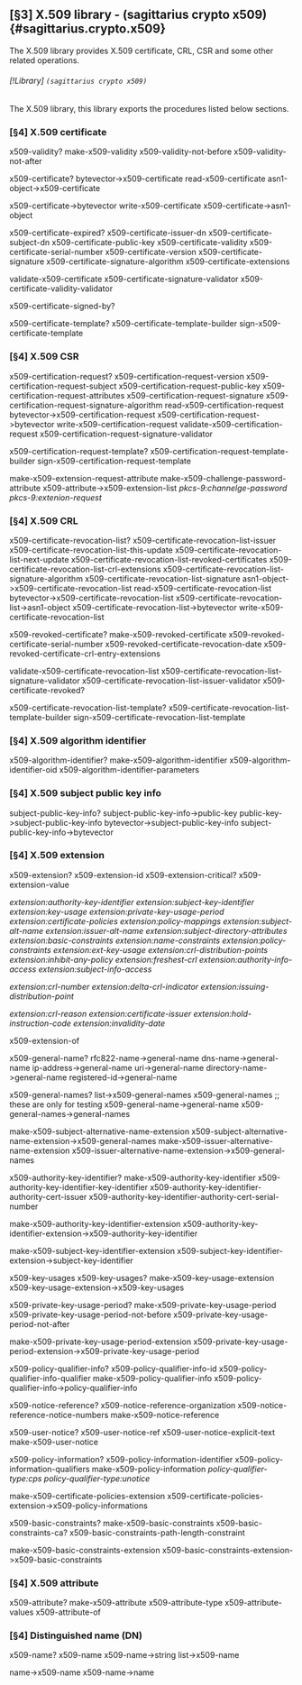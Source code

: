 [§3] X.509 library - (sagittarius crypto x509) {#sagittarius.crypto.x509}
------------------------------------------------------

The X.509 library provides X.509 certificate, CRL, CSR and some
other related operations.

###### [!Library] `(sagittarius crypto x509)`

The X.509 library, this library exports the procedures listed
below sections.

### [§4] X.509 certificate

x509-validity?
make-x509-validity
x509-validity-not-before
x509-validity-not-after

x509-certificate?
bytevector->x509-certificate 
read-x509-certificate
asn1-object->x509-certificate

x509-certificate->bytevector 
write-x509-certificate
x509-certificate->asn1-object

x509-certificate-expired?
x509-certificate-issuer-dn
x509-certificate-subject-dn
x509-certificate-public-key
x509-certificate-validity
x509-certificate-serial-number
x509-certificate-version
x509-certificate-signature
x509-certificate-signature-algorithm
x509-certificate-extensions

validate-x509-certificate
x509-certificate-signature-validator
x509-certificate-validity-validator

x509-certificate-signed-by?

x509-certificate-template?
x509-certificate-template-builder
sign-x509-certificate-template

### [§4] X.509 CSR

x509-certification-request?
x509-certification-request-version
x509-certification-request-subject
x509-certification-request-public-key
x509-certification-request-attributes
x509-certification-request-signature
x509-certification-request-signature-algorithm
read-x509-certification-request
bytevector->x509-certification-request
x509-certification-request->bytevector
write-x509-certification-request
validate-x509-certification-request
x509-certification-request-signature-validator
	    
x509-certification-request-template?
x509-certification-request-template-builder
sign-x509-certification-request-template

make-x509-extension-request-attribute
make-x509-challenge-password-attribute
x509-attribute->x509-extension-list
*pkcs-9:channelge-password*
*pkcs-9:extenion-request*

### [§4] X.509 CRL

x509-certificate-revocation-list?
x509-certificate-revocation-list-issuer
x509-certificate-revocation-list-this-update
x509-certificate-revocation-list-next-update
x509-certificate-revocation-list-revoked-certificates
x509-certificate-revocation-list-crl-extensions
x509-certificate-revocation-list-signature-algorithm
x509-certificate-revocation-list-signature
asn1-object->x509-certificate-revocation-list
read-x509-certificate-revocation-list
bytevector->x509-certificate-revocation-list
x509-certificate-revocation-list->asn1-object
x509-certificate-revocation-list->bytevector
write-x509-certificate-revocation-list

x509-revoked-certificate?
make-x509-revoked-certificate
x509-revoked-certificate-serial-number
x509-revoked-certificate-revocation-date
x509-revoked-certificate-crl-entry-extensions

validate-x509-certificate-revocation-list
x509-certificate-revocation-list-signature-validator
x509-certificate-revocation-list-issuer-validator
x509-certificate-revoked?

x509-certificate-revocation-list-template?
x509-certificate-revocation-list-template-builder
sign-x509-certificate-revocation-list-template

### [§4] X.509 algorithm identifier

x509-algorithm-identifier?
make-x509-algorithm-identifier
x509-algorithm-identifier-oid
x509-algorithm-identifier-parameters

### [§4] X.509 subject public key info

subject-public-key-info?
subject-public-key-info->public-key
public-key->subject-public-key-info
bytevector->subject-public-key-info
subject-public-key-info->bytevector

### [§4] X.509 extension

x509-extension?
x509-extension-id
x509-extension-critical?
x509-extension-value

*extension:authority-key-identifier*
*extension:subject-key-identifier*
*extension:key-usage*
*extension:private-key-usage-period*
*extension:certificate-policies*
*extension:policy-mappings*
*extension:subject-alt-name*
*extension:issuer-alt-name*
*extension:subject-directory-attributes*
*extension:basic-constraints*
*extension:name-constraints*
*extension:policy-constraints*
*extension:ext-key-usage*
*extension:crl-distribution-points*
*extension:inhibit-any-policy*
*extension:freshest-crl*
*extension:authority-info-access*
*extension:subject-info-access*

*extension:crl-number*
*extension:delta-crl-indicator*
*extension:issuing-distribution-point*

*extension:crl-reason*
*extension:certificate-issuer*
*extension:hold-instruction-code*
*extension:invalidity-date*

x509-extension-of

x509-general-name?
rfc822-name->general-name
dns-name->general-name
ip-address->general-name
uri->general-name
directory-name->general-name
registered-id->general-name

x509-general-names?
list->x509-general-names
x509-general-names
;; these are only for testing
x509-general-name->general-name
x509-general-names->general-names

make-x509-subject-alternative-name-extension
x509-subject-alternative-name-extension->x509-general-names
make-x509-issuer-alternative-name-extension
x509-issuer-alternative-name-extension->x509-general-names

x509-authority-key-identifier?
make-x509-authority-key-identifier
x509-authority-key-identifier-key-identifier
x509-authority-key-identifier-authority-cert-issuer
x509-authority-key-identifier-authority-cert-serial-number

make-x509-authority-key-identifier-extension
x509-authority-key-identifier-extension->x509-authority-key-identifier

make-x509-subject-key-identifier-extension
x509-subject-key-identifier-extension->subject-key-identifier

x509-key-usages 
x509-key-usages?
make-x509-key-usage-extension
x509-key-usage-extension->x509-key-usages

x509-private-key-usage-period?
make-x509-private-key-usage-period
x509-private-key-usage-period-not-before
x509-private-key-usage-period-not-after

make-x509-private-key-usage-period-extension
x509-private-key-usage-period-extension->x509-private-key-usage-period

x509-policy-qualifier-info?
x509-policy-qualifier-info-id
x509-policy-qualifier-info-qualifier
make-x509-policy-qualifier-info
x509-policy-qualifier-info->policy-qualifier-info

x509-notice-reference?
x509-notice-reference-organization
x509-notice-reference-notice-numbers
make-x509-notice-reference

x509-user-notice?
x509-user-notice-ref
x509-user-notice-explicit-text
make-x509-user-notice

x509-policy-information?
x509-policy-information-identifier
x509-policy-information-qualifiers
make-x509-policy-information
*policy-qualifier-type:cps*
*policy-qualifier-type:unotice*

make-x509-certificate-policies-extension
x509-certificate-policies-extension->x509-policy-informations

x509-basic-constraints?
make-x509-basic-constraints
x509-basic-constraints-ca?
x509-basic-constraints-path-length-constraint

make-x509-basic-constraints-extension
x509-basic-constraints-extension->x509-basic-constraints

### [§4] X.509 attribute

x509-attribute?
make-x509-attribute
x509-attribute-type
x509-attribute-values
x509-attribute-of

### [§4] Distinguished name (DN)

x509-name?
x509-name
x509-name->string
list->x509-name

name->x509-name
x509-name->name
